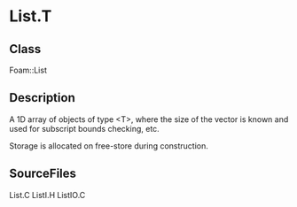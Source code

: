 # List.T 
## Class
Foam::List

## Description
A 1D array of objects of type \<T\>, where the size of the vector
is known and used for subscript bounds checking, etc.

Storage is allocated on free-store during construction.

## SourceFiles
List.C
ListI.H
ListIO.C

